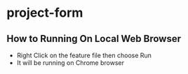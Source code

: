 # project-form

## How to Running On Local Web Browser

- Right Click on the feature file then choose Run
- It will be running on Chrome browser  
